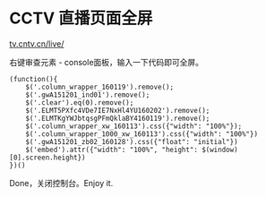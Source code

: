 # CCTV 直播页面全屏

[tv.cntv.cn/live/](http://tv.cntv.cn/live/)

右键审查元素 - console面板，输入一下代码即可全屏。

```
(function(){
    $('.column_wrapper_160119').remove();
    $('.gwA151201_ind01').remove();
    $('.clear').eq(0).remove();
    $('.ELMT5PXfc4VDe7IE7NxHl4YU160202').remove();
    $('.ELMTKgYWJbtqsgPFmQklaBY4160119').remove();
    $('.column_wrapper_xw_160113').css({"width": "100%"});
    $('.column_wrapper_1000_xw_160113').css({"width": "100%"})
    $('.gwA151201_zb02_160128').css({"float": "initial"})
    $('embed').attr({"width": "100%", "height": $(window)[0].screen.height})
})()
```

Done，关闭控制台。Enjoy it.
